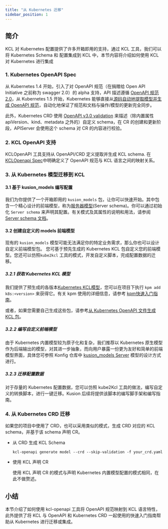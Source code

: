 ```yaml
---
title: "从 Kubernetes 迁移"
sidebar_position: 1
---
```


## 简介

KCL 对 Kubernetes 配置提供了许多开箱即用的支持，通过 KCL 工具，我们可以将 Kubernetes Schema 和 配置集成到 KCL 中，本节内容将介绍如何使用 KCL 对 Kubernetes 进行集成

### 1. Kubernetes OpenAPI Spec

从 Kubernetes 1.4 开始，引入了对 OpenAPI 规范（在捐赠给 Open API Initiative 之前称为 swagger 2.0）的 alpha 支持，API 描述遵循 [OpenAPI 规范 2.0](https://github.com/OAI/OpenAPI-Specification/blob/main/versions/2.0.md)，从 Kubernetes 1.5 开始，Kubernetes 能够直接从[源码自动地提取模型并生成 OpenAPI 规范](https://github.com/kubernetes/kube-openapi)，自动化地保证了规范和文档与操作/模型的更新完全同步。

此外，Kubernetes CRD 使用 [OpenAPI v3.0 validation](https://kubernetes.io/docs/tasks/extend-kubernetes/custom-resources/custom-resource-definitions/#validation) 来描述（除内置属性 apiVersion、kind、metadata 之外的）自定义 schema，在 CR 的创建和更新阶段，APIServer 会使用这个 schema 对 CR 的内容进行校验。

### 2. KCL OpenAPI 支持

KCLOpenAPI 工具支持从 OpenAPI/CRD 定义提取并生成 KCL schema. 在[KCLOpenapi Spec](/docs/tools/cli/openapi/spec)中明确定义了 OpenAPI 规范与 KCL 语言之间的映射关系。

### 3. 从 Kubernetes 模型迁移到 KCL

#### 3.1 基于 kusion_models 编写配置

我们为你提供了一个开箱即用的 `kusion_models` 包，让你可以快速开始。其中包含一个精心设计的前端模型，称为[服务器模型](https://github.com/KusionStack/konfig/blob/main/base/pkg/kusion_models/kube/frontend/server.k)(Server schema)。你可以通过初始化 `Server schema` 来声明其配置。有关模式及其属性的说明和用法，请参阅 [Server schema 文档](https://kusionstack.io/docs/reference/model/kusion_models/kube/frontend/doc_server)。

#### 3.2 创建自定义的 models 前端模型

现有的 `kusion_models` 模型可能无法满足你的特定业务需求，那么你也可以设计自定义前端模型包。 您可基于预先生成的 Kubernetes KCL 包自定义您的前端模型。您还可以仿照`kube2kcl` 工具的模式，开发自定义脚本，完成配置数据的迁移。

##### 3.2.1 获取 Kubernetes KCL 模型

我们提供了预生成的各版本[Kubernetes KCL模型](https://github.com/orgs/KusionStack/packages/container/package/k8s)，您可以在项目下执行 `kpm add k8s:<version>` 来获得它。有关 kpm 使用的详细信息，请参考 [kpm快速入门指南](https://github.com/kcl-lang/kpm#quick-start)。

或者，如果您需要自己生成这些包，请参考[从 Kubernetes OpenAPI 文件生成 KCL 包](https://github.com/kcl-lang/kcl-openapi/blob/main/docs/generate_from_k8s_spec.md)。

##### 3.2.2 编写自定义前端模型

由于 Kubernetes 内置模型较为原子化和复杂，我们推荐以 Kubernetes 原生模型作为后端输出的模型，对其进一步抽象，而向用户暴露一份更为友好和简单的前端模型界面，具体您可参照 Konfig 仓库中 [kusion_models Server](https://github.com/KusionStack/konfig/blob/main/base/pkg/kusion_models/kube/frontend/server.k) 模型的设计方式进行。

##### 3.2.3 迁移配置数据

对于存量的 Kubernetes 配置数据，您可以仿照 kube2Kcl 工具的做法，编写自定义的转换脚本，进行一键迁移。Kusion 后续将提供该脚本的编写脚手架和编写指南。

### 4. 从 Kubernetes CRD 迁移

如果您的项目中使用了 CRD，也可以采用类似的模式，生成 CRD 对应的 KCL schema，并基于该 schema 声明 CR。

* 从 CRD 生成 KCL Schema

    ```
    kcl-openapi generate model --crd --skip-validation -f your_crd.yaml
    ```

* 使用 KCL 声明 CR

    使用 KCL 声明 CR 的模式与声明 Kubernetes 内置模型配置的模式相同，在此不做赘述。

## 小结

本节介绍了如何使用 kcl-openapi 工具将 OpenAPI 规范映射到 KCL 语言特性，此外提供了将 KCL 与 OpenAPI 和 Kubernetes CRD 一起使用的快速入门指南帮助从 Kubernetes 进行迁移或集成。
